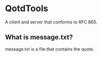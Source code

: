 # QotdTools
A client and server that conforms to RFC 865.
## What is message.txt?
message.txt is a file that contains the quote.
